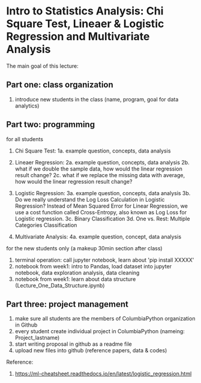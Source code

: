 # Intro to Statistics Analysis: Chi Square Test, Lineaer & Logistic Regression and Multivariate Analysis 
The main goal of this lecture:

## Part one: class organization
1. introduce new students in the class (name, program, goal for data analytics)

## Part two: programming

for all students

1. Chi Square Test: 
1a. example question, concepts, data analysis

2. Lineaer Regression: 
2a. example question, concepts, data analysis
2b. what if we double the sample data, how would the linear regression result change?
2c. what if we replace the missing data with average, how would the linear regression result change?

3. Logistic Regression: 
3a. example question, concepts, data analysis
3b. Do we really understand the Log Loss Calculation in Logistic Regression? Instead of Mean Squared Error for Linear Regression, we use a cost function called Cross-Entropy, also known as Log Loss for Logistic regression.
3c. Binary Classification
3d. One vs. Rest: Multiple Categories Classification

4. Multivariate Analysis: 
4a. example question, concept, data analysis

for the new students only (a makeup 30min section after class)
1. terminal operation: call jupyter notebook, learn about 'pip install XXXXX'
2. notebook from week1: intro to Pandas, load dataset into jupyter notebook, data exploration analysis, data cleaning
3. notebook from week1: learn about data structure (Lecture_One_Data_Structure.ipynb)

## Part three: project management
1. make sure all students are the members of ColumbiaPython organization in Github
2. every student create individual project in ColumbiaPython (nameing: Project_lastname)
3. start writing proposal in github as a readme file
4. upload new files into github (reference papers, data & codes)

Reference: 
1. https://ml-cheatsheet.readthedocs.io/en/latest/logistic_regression.html
